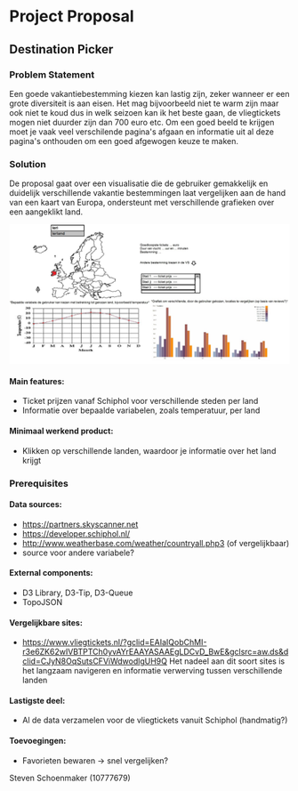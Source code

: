 # Project Proposal

## Destination Picker

### Problem Statement

Een goede vakantiebestemming kiezen kan lastig zijn, zeker wanneer er een grote diversiteit is aan eisen. Het mag bijvoorbeeld niet
te warm zijn maar ook niet te koud dus in welk seizoen kan ik het beste gaan, de vliegtickets mogen niet duurder zijn dan 700 euro etc. 
Om een goed beeld te krijgen moet je vaak veel verschilende pagina's afgaan en informatie uit al deze pagina's onthouden om een 
goed afgewogen keuze te maken.


### Solution
De proposal gaat over een visualisatie die de gebruiker gemakkelijk en duidelijk verschillende vakantie bestemmingen laat vergelijken
aan de hand van een kaart van Europa, ondersteunt met verschillende grafieken over een aangeklikt land.

![alt text](https://github.com/StevenProg/ProgrammeerProject/blob/master/Proposal_Europe.jpg)

#### Main features: 
- Ticket prijzen vanaf Schiphol voor verschillende steden per land
- Informatie over bepaalde variabelen, zoals temperatuur, per land

#### Minimaal werkend product:
- Klikken op verschillende landen, waardoor je informatie over het land krijgt

### Prerequisites

#### Data sources:
- https://partners.skyscanner.net
- https://developer.schiphol.nl/
- http://www.weatherbase.com/weather/countryall.php3 (of vergelijkbaar)
- source voor andere variabele?

#### External components:
- D3 Library, D3-Tip, D3-Queue
- TopoJSON

#### Vergelijkbare sites:
- https://www.vliegtickets.nl/?gclid=EAIaIQobChMI-r3e6ZK62wIVBTPTCh0yvAYrEAAYASAAEgLDCvD_BwE&gclsrc=aw.ds&dclid=CJyN8OqSutsCFViWdwodlgUH9Q
Het nadeel aan dit soort sites is het langzaam navigeren en informatie verwerving tussen verschillende landen

#### Lastigste deel:
- Al de data verzamelen voor de vliegtickets vanuit Schiphol (handmatig?)
#### Toevoegingen:
- Favorieten bewaren -> snel vergelijken?

Steven Schoenmaker (10777679)
